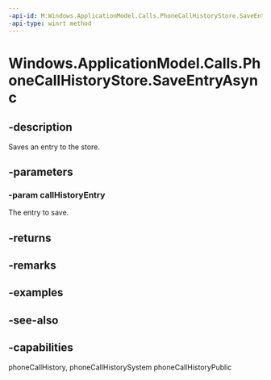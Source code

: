 ```yaml
---
-api-id: M:Windows.ApplicationModel.Calls.PhoneCallHistoryStore.SaveEntryAsync(Windows.ApplicationModel.Calls.PhoneCallHistoryEntry)
-api-type: winrt method
---
```


<!-- Method syntax
public Windows.Foundation.IAsyncAction SaveEntryAsync(Windows.ApplicationModel.Calls.PhoneCallHistoryEntry callHistoryEntry)
-->

# Windows.ApplicationModel.Calls.PhoneCallHistoryStore.SaveEntryAsync

## -description
Saves an entry to the store.

## -parameters
### -param callHistoryEntry
The entry to save.

## -returns


## -remarks

## -examples

## -see-also


## -capabilities
phoneCallHistory, phoneCallHistorySystem
phoneCallHistoryPublic
